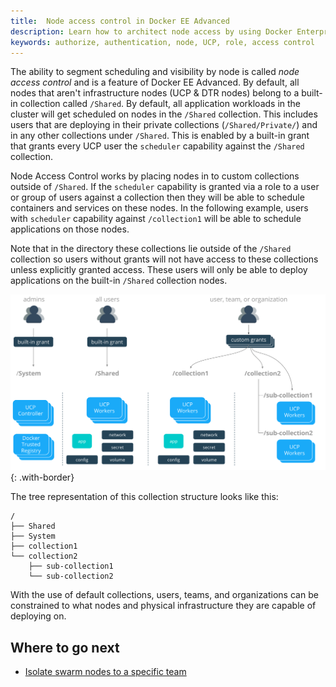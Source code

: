 ```yaml
---
title:  Node access control in Docker EE Advanced
description: Learn how to architect node access by using Docker Enterprise Edition Standard.
keywords: authorize, authentication, node, UCP, role, access control
---
```


The ability to segment scheduling and visibility by node is called
*node access control* and is a feature of Docker EE Advanced. By default,
all nodes that aren't infrastructure nodes (UCP & DTR nodes) belong to a
built-in collection called `/Shared`. By default, all application workloads
in the cluster will get scheduled on nodes in the `/Shared` collection. This
includes users that are deploying in their private collections
(`/Shared/Private/`) and in any other collections under `/Shared`. This is
enabled by a built-in grant that grants every UCP user the `scheduler`
capability against the `/Shared` collection.

Node Access Control works by placing nodes in to custom collections outside of
`/Shared`. If the `scheduler` capability is granted via a role to a user or
group of users against a collection then they will be able to schedule
containers and services on these nodes. In the following example, users with
`scheduler` capability against `/collection1` will be able to schedule
applications on those nodes. 

Note that in the directory these collections lie outside of the `/Shared`
collection so users without grants will not have access to these collections
unless explicitly granted access. These users will only be able to deploy
applications on the built-in `/Shared` collection nodes.

![image](../images/design-access-control-adv-custom-grant.png){: .with-border}

The tree representation of this collection structure looks like this:

```
/
├── Shared
├── System
├── collection1
└── collection2
    ├── sub-collection1
    └── sub-collection2
```

With the use of default collections, users, teams, and organizations can be
constrained to what nodes and physical infrastructure they are capable of
deploying on.

## Where to go next

- [Isolate swarm nodes to a specific team](isolate-nodes-between-teams.md)